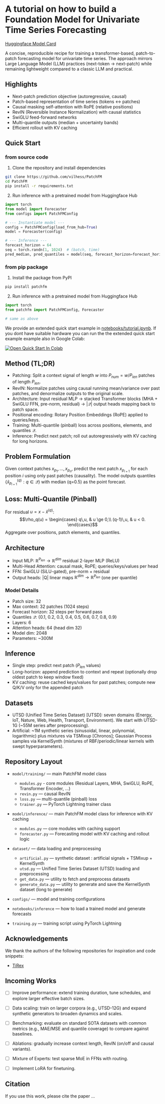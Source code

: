 # A tutorial on how to build a Foundation Model for Univariate Time Series Forecasting

[Huggingface Model Card](https://huggingface.co/vilhess/PatchFM)

A concise, reproducible recipe for training a transformer-based, patch-to-patch forecasting model for univariate time series. The approach mirrors Large Language Model (LLM) practices (next-token → next-patch) while remaining lightweight compared to a classic LLM and practical.

## Highlights
- Next-patch prediction objective (autoregressive, causal)
- Patch-based representation of time series (tokens ↔ patches)
- Causal masking self-attention with RoPE (relative positions)
- RevIN (Reversible Instance Normalization) with causal statistics
- SwiGLU feed-forward networks
- Multi-quantile outputs (median + uncertainty bands)
- Efficient rollout with KV caching

## Quick Start

### from source code

1. Clone the repository and install dependencies
```bash
git clone https://github.com/vilhess/PatchFM
cd PatchFM
pip install -r requirements.txt
```
2. Run inference with a pretrained model from Huggingface Hub

```python 
import torch
from model import Forecaster
from configs import PatchFMConfig

# --- Instantiate model ---
config = PatchFMConfig(load_from_hub=True)
model = Forecaster(config)

# --- Inference ---
forecast_horizon = 64
seq = torch.randn(1, 1024)  # (batch, time)
pred_median, pred_quantiles = model(seq, forecast_horizon=forecast_horizon, quantiles=[0.1, 0.5, 0.9])  #  (batch, time), (batch, time, quantiles)
```

### from pip package

1. Install the package from PyPI
```bash
pip install patchfm
```
2. Run inference with a pretrained model from Huggingface Hub

```python 
import torch
from patchfm import PatchFMConfig, Forecaster

# same as above
```

We provide an extended quick start example in [notebooks/tutorial.ipynb](./notebooks/tutorial.ipynb).
If you dont have suitable hardware you can run the the extended quick start example example also in Google Colab:

<a target="_blank" href="https://colab.research.google.com/drive/17sdf-7luCkv5TaeLj3Z6kIaTDkwkz3VR?usp=share_link">
  <img src="https://colab.research.google.com/assets/colab-badge.svg" alt="Open Quick Start In Colab"/> 
</a>

## Method (TL;DR)
- Patching: Split a context signal of length $w$ into $P_{num} = w / P_{len}$ patches of length $P_{len}$.
- RevIN: Normalize patches using causal running mean/variance over past patches, and denormalize outputs to the original scale.
- Architecture: Input residual MLP → stacked Transformer blocks (MHA + SwiGLU FFN, pre-norm, residual) → $|\mathcal{Q}|$ output heads mapping back to patch space.
- Positional encoding: Rotary Position Embeddings (RoPE) applied to queries/keys.
- Training: Multi-quantile (pinball) loss across positions, elements, and quantiles $\mathcal{Q}$.
- Inference: Predict next patch; roll out autoregressively with KV caching for long horizons.

## Problem Formulation
Given context patches $x_{p_1}, \ldots, x_{p_n}$, predict the next patch $x_{p_{i+1}}$ for each position $i$ using only past patches (causality). The model outputs quantiles $\{\hat{x}_{p_{i+1}}^{(q)}: q \in \mathcal{Q}\}$ with median (q=0.5) as the point forecast.

## Loss: Multi-Quantile (Pinball)
For residual $u = x - \hat{x}^{(q)}$:
$$\rho_q(u) = \begin{cases} q\,u, & u \ge 0,\\ (q-1)\,u, & u < 0. \end{cases}$$
Aggregate over positions, patch elements, and quantiles.

## Architecture
- Input MLP: $\mathbb{R}^{P_{len}} \to \mathbb{R}^{dim}$ residual 2-layer MLP (ReLU)
- Multi-Head Attention: causal mask, RoPE; queries/keys/values per head
- FFN: SwiGLU (SiLU-gated), pre-norm + residual
- Output heads: |Q| linear maps $\mathbb{R}^{dim} \to \mathbb{R}^{P_{len}}$ (one per quantile)

### Model Details
- Patch size: 32
- Max context: 32 patches (1024 steps)
- Forecast horizon: 32 steps per forward pass
- Quantiles $\mathcal{Q}$: {0.1, 0.2, 0.3, 0.4, 0.5, 0.6, 0.7, 0.8, 0.9}
- Layers: 6
- Attention heads: 64 (head dim 32)
- Model dim: 2048
- Parameters: ~300M

## Inference
- Single step: predict next patch ($P_{len}$ values)
- Long-horizon: append prediction to context and repeat (optionally drop oldest patch to keep window fixed)
- KV caching: reuse cached keys/values for past patches; compute new Q/K/V only for the appended patch

## Datasets
- UTSD (Unified Time Series Dataset) [UTSD]: seven domains (Energy, IoT, Nature, Web, Health, Transport, Environment). We start with UTSD-1G (~55M series after preprocessing).
- Artificial: ~1M synthetic series (sinusoidal, linear, polynomial, logarithmic) plus mixtures via TSMixup [Chronos]; Gaussian Process samples via KernelSynth (mixtures of RBF/periodic/linear kernels with swept hyperparameters).

## Repository Layout

- `model/training/` — main PatchFM model class

  - `modules.py` - core modules (Residual Layers, MHA, SwiGLU, RoPE, Transformer Encoder, ...)
  - `revin.py` — causal RevIN
  - `loss.py` — multi-quantile (pinball) loss
  - `trainer.py` — PyTorch Lightning trainer class

- `model/inference/` — main PatchFM model class for inference with KV caching
  - `modules.py` — core modules with caching support
  - `forecaster.py` — Forecasting model with KV caching and rollout logic

- `dataset/` — data loading and preprocessing
  - `artificial.py` — synthetic dataset : artificial signals + TSMixup + KernelSynth
  - `utsd.py` — Unified Time Series Dataset (UTSD) loading and preprocessing
  - `get_data.py` — utility to fetch and preprocess datasets
  - `generate_data.py` — utility to generate and save the KernelSynth dataset (long to generate)

- `configs/` — model and training configurations
- `notebooks/inference` — how to load a trained model and generate forecasts
- `training.py` — training script using PyTorch Lightning

## Acknowledgements
We thank the authors of the following repositories for inspiration and code snippets:
- [TiRex](https://github.com/NX-AI/tirex)

## Incoming Works

- [ ] Improve performance: extend training duration, tune schedules, and explore larger effective batch sizes.  
- [ ] Data scaling: train on larger corpora (e.g., UTSD-12G) and expand synthetic generators to broaden dynamics and scales.  
- [ ] Benchmarking: evaluate on standard SOTA datasets with common metrics (e.g., MAE/MSE and quantile coverage) to compare against baselines.  
- [ ] Ablations: gradually increase context length, RevIN (on/off and causal variants).  
- [ ] Mixture of Experts: test sparse MoE in FFNs with routing.  
- [ ] Implement LoRA for finetuning.  


## Citation
If you use this work, please cite the paper ...